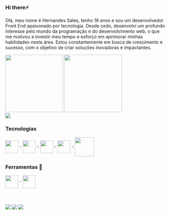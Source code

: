 ### Hi there⚡️

Olá, meu nome é Hernandes Sales, tenho 16 anos e sou um desenvolvedor Front End apaixonado por tecnologia. Desde cedo, desenvolvi um profundo interesse pelo mundo da programação e do desenvolvimento web, o que me motivou a investir meu tempo e esforço em aprimorar minhas habilidades nesta área. Estou constantemente em busca de crescimento e sucesso, com o objetivo de criar soluções inovadoras e impactantes.

<div>
<img height="180em" src="https://github-readme-stats.vercel.app/api?username=hernandessn&show_icons=true&theme=dracula"/>
<img height="180em" src="https://github-readme-stats.vercel.app/api/top-langs/?username=hernandessn&layout=compact"/>
</div>
<img src="https:/github-readme-stats.vercel.app/api/top-langs/?username=hernandessn&layout=compact&langs_count-16&theme=dark"/>

### Tecnologias

 <div >
  <img align="center" width="40" src="https://cdn.jsdelivr.net/gh/devicons/devicon@latest/icons/html5/html5-original.svg" /> -
  <img align="center" width="40" src="https://cdn.jsdelivr.net/gh/devicons/devicon@latest/icons/css3/css3-original.svg" /> -
  <img  align="center" width="40" src="https://cdn.jsdelivr.net/gh/devicons/devicon@latest/icons/javascript/javascript-original.svg" /> -
  <img  align="center" width="40" src="https://cdn.jsdelivr.net/gh/devicons/devicon@latest/icons/react/react-original.svg" /> -
  <img  align="center" width="60" src="https://cdn.jsdelivr.net/gh/devicons/devicon@latest/icons/nodejs/nodejs-original-wordmark.svg" />
 </div>

### Ferramentas 🔧

<div>
 <img  align="center" width="40" src="https://cdn.jsdelivr.net/gh/devicons/devicon@latest/icons/tailwindcss/tailwindcss-original.svg" />  -
     <img  align="center" width="40" src="https://cdn.jsdelivr.net/gh/devicons/devicon@latest/icons/sass/sass-original.svg" />
          
</div>
<br/>
<br/>
<br/>

<div>
 <a href="https://we.me/5586994906155" target="_blank"><img src="https://img.shields.io/badge/WhatsApp-25D366?style=for-the-badge&logo=whatsapp&logoColor=white" target="_blank"/></a>
<a href="https://www.instagram.com/hernandes.sn" target="_blank"><img src="https://img.shields.io/badge/Instagram-E4405F?style=for-the-badge&logo=instagram&logoColor=white"/></a>
 <a href="https://www.linkedin.com/in/hernandes-sales" target="_blank"> <img src="https://img.shields.io/badge/LinkedIn-0077B5?style=for-the-badge&logo=linkedin&logoColor=white"/></a>

</div>


